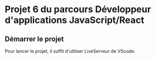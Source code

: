 # Projet 6 du parcours Développeur d'applications JavaScript/React

## Démarrer le projet

Pour lancer le projet, il suffit d'utiliser LiveServeur de VScode.

